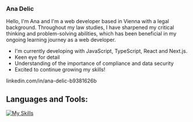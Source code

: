 ### Ana Delic 


Hello, I'm Ana and I'm a web developer based in Vienna with a legal background. Throughout my law studies, I have sharpened my critical thinking and problem-solving abilities, which has been beneficial in my ongoing learning journey as a web developer.

* I'm currently developing with JavaScript, TypeScript, React and Next.js.
* Keen eye for detail
* Understanding of the importance of compliance and data security
* Excited to continue growing my skills!


linkedin.com/in/ana-delic-b9381626b


## Languages and Tools:
[![My Skills](https://skillicons.dev/icons?i=js,html,css,postgres,sass,tailwind,vscode,react,nextjs,nodejs)](https://skillicons.dev)






